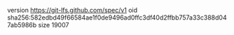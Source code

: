 version https://git-lfs.github.com/spec/v1
oid sha256:582edbd49f66584ae1f0de9496ad0ffc3df40d2ffbb757a33c388d047ab5986b
size 19007

